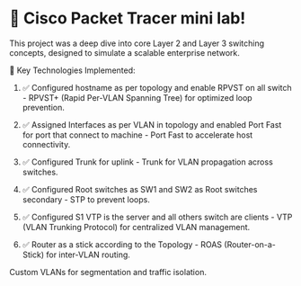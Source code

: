 # 🚀 Cisco Packet Tracer mini lab!
This project was a deep dive into core Layer 2 and Layer 3 switching concepts, designed to simulate a scalable enterprise network.

🔧 Key Technologies Implemented:

1. ✅ Configured hostname as per topology and enable RPVST on all switch - RPVST+ (Rapid Per-VLAN Spanning Tree) for optimized loop prevention.

2. ✅ Assigned Interfaces as per VLAN in topology and enabled Port Fast for port that connect to machine - Port Fast to accelerate host connectivity.

3. ✅ Configured Trunk for uplink - Trunk for VLAN propagation across switches.

4. ✅ Configured Root switches as SW1 and SW2 as Root switches secondary - STP to prevent loops.

5. ✅ Configured S1 VTP is the server and all others switch are clients - VTP (VLAN Trunking Protocol) for centralized VLAN management.

6. ✅ Router as a stick according to the Topology - ROAS (Router-on-a-Stick) for inter-VLAN routing.

Custom VLANs for segmentation and traffic isolation.



